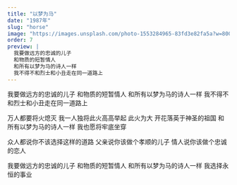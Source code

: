 ```yaml
---
title: "以梦为马"
date: "1987年"
slug: "horse"
image: "https://images.unsplash.com/photo-1553284965-83fd3e82fa5a?w=800&h=400&fit=crop&crop=center"
order: 7
preview: |
  我要做远方的忠诚的儿子
  和物质的短暂情人
  和所有以梦为马的诗人一样
  我不得不和烈士和小丑走在同一道路上
---
```


我要做远方的忠诚的儿子
和物质的短暂情人
和所有以梦为马的诗人一样
我不得不和烈士和小丑走在同一道路上

万人都要将火熄灭
我一人独将此火高高举起
此火为大 开花落英于神圣的祖国
和所有以梦为马的诗人一样
我也愿将牢底坐穿

众人都说你不该选择这样的道路
父亲说你该做个孝顺的儿子
情人说你该做个忠诚的恋人

我要做远方的忠诚的儿子
和物质的短暂情人
和所有以梦为马的诗人一样
我选择永恒的事业